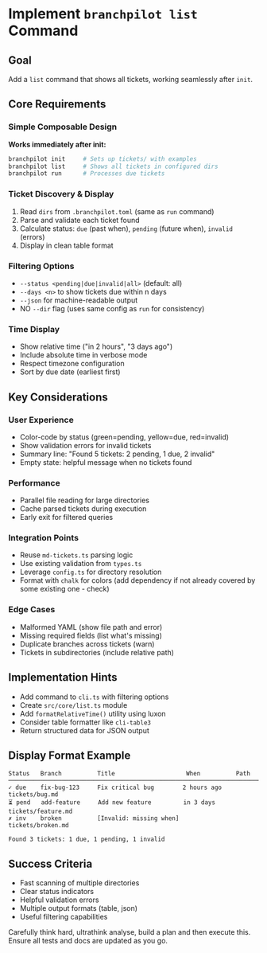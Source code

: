 # Implement `branchpilot list` Command

## Goal
Add a `list` command that shows all tickets, working seamlessly after `init`.

## Core Requirements

### Simple Composable Design
**Works immediately after init:**
```bash
branchpilot init     # Sets up tickets/ with examples
branchpilot list     # Shows all tickets in configured dirs
branchpilot run      # Processes due tickets
```

### Ticket Discovery & Display
1. Read `dirs` from `.branchpilot.toml` (same as `run` command)
2. Parse and validate each ticket found
3. Calculate status: `due` (past when), `pending` (future when), `invalid` (errors)
4. Display in clean table format

### Filtering Options
- `--status <pending|due|invalid|all>` (default: all)
- `--days <n>` to show tickets due within n days
- `--json` for machine-readable output
- NO `--dir` flag (uses same config as `run` for consistency)

### Time Display
- Show relative time ("in 2 hours", "3 days ago")
- Include absolute time in verbose mode
- Respect timezone configuration
- Sort by due date (earliest first)

## Key Considerations

### User Experience
- Color-code by status (green=pending, yellow=due, red=invalid)
- Show validation errors for invalid tickets
- Summary line: "Found 5 tickets: 2 pending, 1 due, 2 invalid"
- Empty state: helpful message when no tickets found

### Performance
- Parallel file reading for large directories
- Cache parsed tickets during execution
- Early exit for filtered queries

### Integration Points
- Reuse `md-tickets.ts` parsing logic
- Use existing validation from `types.ts`
- Leverage `config.ts` for directory resolution
- Format with `chalk` for colors (add dependency if not already covered by some existing one - check)

### Edge Cases
- Malformed YAML (show file path and error)
- Missing required fields (list what's missing)
- Duplicate branches across tickets (warn)
- Tickets in subdirectories (include relative path)

## Implementation Hints
- Add command to `cli.ts` with filtering options
- Create `src/core/list.ts` module
- Add `formatRelativeTime()` utility using luxon
- Consider table formatter like `cli-table3`
- Return structured data for JSON output

## Display Format Example
```
Status   Branch          Title                    When          Path
───────────────────────────────────────────────────────────────────────
✓ due    fix-bug-123     Fix critical bug        2 hours ago   tickets/bug.md
⏳ pend   add-feature     Add new feature         in 3 days     tickets/feature.md
✗ inv    broken          [Invalid: missing when]               tickets/broken.md

Found 3 tickets: 1 due, 1 pending, 1 invalid
```

## Success Criteria
- Fast scanning of multiple directories
- Clear status indicators
- Helpful validation errors
- Multiple output formats (table, json)
- Useful filtering capabilities

Carefully think hard, ultrathink analyse, build a plan and then execute this. Ensure all tests and docs are updated as you go.
